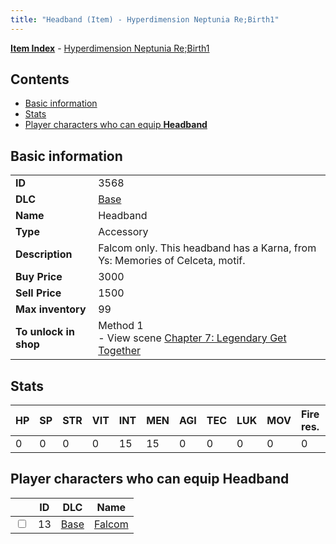 ```yaml
---
title: "Headband (Item) - Hyperdimension Neptunia Re;Birth1"
---
```


[**Item Index**](/neptunia/rb1/item/index.html) - [Hyperdimension Neptunia Re;Birth1](/neptunia/rb1)

## Contents

- [Basic information](#basic-information)
- [Stats](#stats)
- [Player characters who can equip **Headband**](#player-characters-who-can-equip-headband)

## Basic information

|   |   |
| -- | -- |
| **ID** | 3568 |
| **DLC** | [Base](/neptunia/rb1/dlc/1-base.html) |
| **Name** | Headband |
| **Type** | Accessory |
| **Description** | Falcom only. This headband has a Karna, from Ys: Memories of Celceta, motif. |
| **Buy Price** | 3000 |
| **Sell Price** | 1500 |
| **Max inventory** | 99 |
| **To unlock in shop** | Method 1<br />- View scene [Chapter 7: Legendary Get Together](/neptunia/rb1/scene/1-726-chapter-7-legendary-get-together.html) |

## Stats

| HP | SP | STR | VIT | INT | MEN | AGI | TEC | LUK | MOV | Fire res. | Ice res. | Wind res. | Lightning res. |
| -- | -- | --- | --- | --- | --- | --- | --- | --- | --- | --------- | -------- | --------- | -------------- |
| 0 | 0 | 0 | 0 | 15 | 15 | 0 | 0 | 0 | 0 | 0 | 0 | 0 | 0 |

## Player characters who can equip **Headband**

|    | ID | DLC | Name |
| -- | -- | --- | ---- |
| <input type="checkbox" id="rb1-player-1-13" class="trackbox" /> | 13 | [Base](/neptunia/rb1/dlc/1-base.html) | [Falcom](/neptunia/rb1/player/1-13-falcom.html) |